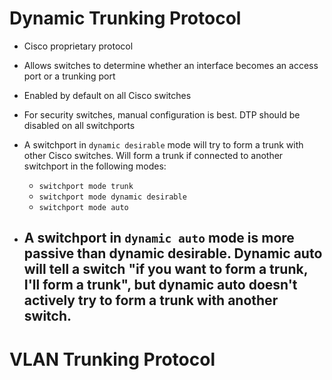 # Dynamic Trunking Protocol
- Cisco proprietary protocol
- Allows switches to determine whether an interface becomes an access port or a trunking port
- Enabled by default on all Cisco switches
- For security switches, manual configuration is best. DTP should be disabled on all switchports

- A switchport in `dynamic desirable` mode will try to form a trunk with other Cisco switches. Will form a trunk if connected to another switchport in the following modes:
  - `switchport mode trunk`
  - `switchport mode dynamic desirable`
  - `switchport mode auto`

- A switchport in `dynamic auto` mode is more passive than dynamic desirable. Dynamic auto will tell a switch "if you want to form a trunk, I'll form a trunk", but dynamic auto doesn't actively try to form a trunk with another switch.
  -  

# VLAN Trunking Protocol
